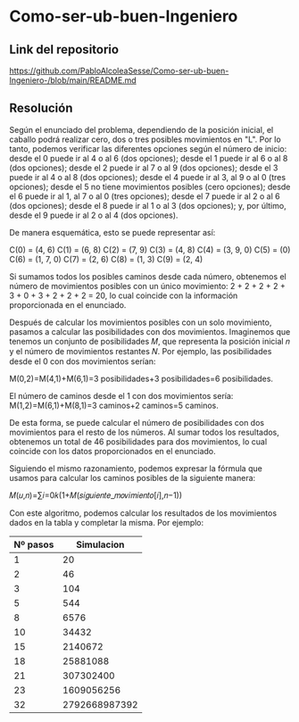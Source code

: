 # Como-ser-ub-buen-Ingeniero
## Link del repositorio
https://github.com/PabloAlcoleaSesse/Como-ser-ub-buen-Ingeniero-/blob/main/README.md

## Resolución 

Según el enunciado del problema, dependiendo de la posición inicial, el caballo podrá realizar cero, dos o tres posibles movimientos en "L". Por lo tanto, podemos verificar las diferentes opciones según el número de inicio: desde el 0 puede ir al 4 o al 6 (dos opciones); desde el 1 puede ir al 6 o al 8 (dos opciones); desde el 2 puede ir al 7 o al 9 (dos opciones); desde el 3 puede ir al 4 o al 8 (dos opciones); desde el 4 puede ir al 3, al 9 o al 0 (tres opciones); desde el 5 no tiene movimientos posibles (cero opciones); desde el 6 puede ir al 1, al 7 o al 0 (tres opciones); desde el 7 puede ir al 2 o al 6 (dos opciones); desde el 8 puede ir al 1 o al 3 (dos opciones); y, por último, desde el 9 puede ir al 2 o al 4 (dos opciones).

De manera esquemática, esto se puede representar así:

C(0) = (4, 6)
C(1) = (6, 8)
C(2) = (7, 9)
C(3) = (4, 8)
C(4) = (3, 9, 0)
C(5) = (0)
C(6) = (1, 7, 0)
C(7) = (2, 6)
C(8) = (1, 3)
C(9) = (2, 4)

Si sumamos todos los posibles caminos desde cada número, obtenemos el número de movimientos posibles con un único movimiento: 2 + 2 + 2 + 2 + 3 + 0 + 3 + 2 + 2 + 2 = 20, lo cual coincide con la información proporcionada en el enunciado.

Después de calcular los movimientos posibles con un solo movimiento, pasamos a calcular las posibilidades con dos movimientos. Imaginemos que tenemos un conjunto de posibilidades 𝑀, que representa la posición inicial 𝑛 y el número de movimientos restantes 𝑁. Por ejemplo, las posibilidades desde el 0 con dos movimientos serían:

M(0,2)=M(4,1)+M(6,1)=3 posibilidades+3 posibilidades=6 posibilidades.

El número de caminos desde el 1 con dos movimientos sería:
M(1,2)=M(6,1)+M(8,1)=3 caminos+2 caminos=5 caminos.

De esta forma, se puede calcular el número de posibilidades con dos movimientos para el resto de los números. Al sumar todos los resultados, obtenemos un total de 46 posibilidades para dos movimientos, lo cual coincide con los datos proporcionados en el enunciado.

Siguiendo el mismo razonamiento, podemos expresar la fórmula que usamos para calcular los caminos posibles de la siguiente manera:

𝑀(𝑢,𝑛)=∑𝑖=0𝑘(1+𝑀(𝑠𝑖𝑔𝑢𝑖𝑒𝑛𝑡𝑒_𝑚𝑜𝑣𝑖𝑚𝑖𝑒𝑛𝑡𝑜[𝑖],𝑛−1))


Con este algoritmo, podemos calcular los resultados de los movimientos dados en la tabla y completar la misma. Por ejemplo:

| Nº pasos | Simulacion        |
|----------|-------------------|
| 1        | 20                |
| 2        | 46                |
| 3        | 104               |
| 5        | 544               |
| 8        | 6576              |
| 10       | 34432             |
| 15       | 2140672           |
| 18       | 25881088          |
| 21       | 307302400         |
| 23       | 1609056256        |
| 32       | 2792668987392     |
